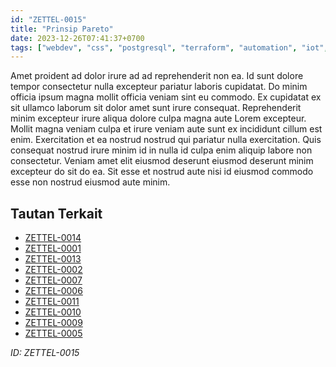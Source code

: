 ```yaml
---
id: "ZETTEL-0015"
title: "Prinsip Pareto"
date: 2023-12-26T07:41:37+0700
tags: ["webdev", "css", "postgresql", "terraform", "automation", "iot", "blender", "career", "backend", "nodejs", "raspberrypi"]
---
```


Amet proident ad dolor irure ad ad reprehenderit non ea. Id sunt dolore tempor consectetur nulla excepteur pariatur laboris cupidatat. Do minim officia ipsum magna mollit officia veniam sint eu commodo. Ex cupidatat ex sit ullamco laborum sit dolor amet sunt irure consequat. Reprehenderit minim excepteur irure aliqua dolore culpa magna aute Lorem excepteur. Mollit magna veniam culpa et irure veniam aute sunt ex incididunt cillum est enim. Exercitation et ea nostrud nostrud qui pariatur nulla exercitation. Quis consequat nostrud irure minim id in nulla id culpa enim aliquip labore non consectetur. Veniam amet elit eiusmod deserunt eiusmod deserunt minim excepteur do sit do ea. Sit esse et nostrud aute nisi id eiusmod commodo esse non nostrud eiusmod aute minim.

## Tautan Terkait

- [ZETTEL-0014](/posts/ZETTEL-0014)
- [ZETTEL-0001](/posts/ZETTEL-0001)
- [ZETTEL-0013](/posts/ZETTEL-0013)
- [ZETTEL-0002](/posts/ZETTEL-0002)
- [ZETTEL-0007](/posts/ZETTEL-0007)
- [ZETTEL-0006](/posts/ZETTEL-0006)
- [ZETTEL-0011](/posts/ZETTEL-0011)
- [ZETTEL-0010](/posts/ZETTEL-0010)
- [ZETTEL-0009](/posts/ZETTEL-0009)
- [ZETTEL-0005](/posts/ZETTEL-0005)

*ID: ZETTEL-0015*